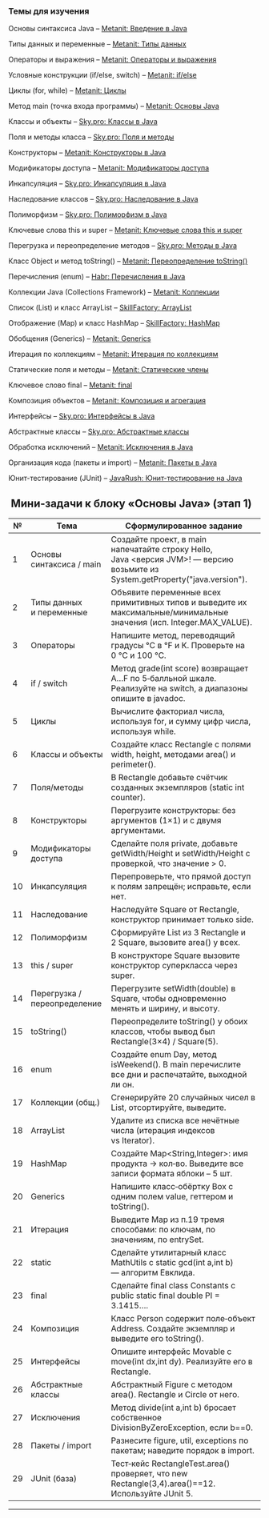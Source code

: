### Темы для изучения


Основы синтаксиса Java – [Metanit: Введение в Java](https://metanit.com/java/tutorial/1.1.php)

Типы данных и переменные – [Metanit: Типы данных](https://metanit.com/java/tutorial/2.1.php)

Операторы и выражения – [Metanit: Операторы и выражения](https://metanit.com/java/tutorial/2.2.php)

Условные конструкции (if/else, switch) – [Metanit: if/else](https://metanit.com/java/tutorial/2.5.php)

Циклы (for, while) – [Metanit: Циклы](https://metanit.com/java/tutorial/2.3.php)

Метод main (точка входа программы) – [Metanit: Основы Java](https://metanit.com/java/tutorial/1.1.php)

Классы и объекты – [Sky.pro: Классы в Java]()

Поля и методы класса – [Sky.pro: Поля и методы]()

Конструкторы – [Metanit: Конструкторы в Java]()

Модификаторы доступа – [Metanit: Модификаторы доступа]()

Инкапсуляция – [Sky.pro: Инкапсуляция в Java](https://sky.pro/media/chto-takoe-inkapsulyacziya-v-java/)

Наследование классов – [Sky.pro: Наследование в Java](https://sky.pro/wiki/java/nasledovanie-v-java/)

Полиморфизм – [Sky.pro: Полиморфизм в Java](https://sky.pro/wiki/java/polimorfizm-v-java/)

Ключевые слова this и super – [Metanit: Ключевые слова this и super]()

Перегрузка и переопределение методов – [Sky.pro: Методы в Java](https://sky.pro/wiki/java/metody/)

Класс Object и метод toString() – [Metanit: Переопределение toString()](https://metanit.com/java/tutorial/2.10.php)

Перечисления (enum) – [Habr: Перечисления в Java](https://habr.com/ru/companies/otus/articles/814787/)

Коллекции Java (Collections Framework) – [Metanit: Коллекции](https://metanit.com/java/tutorial/3.1.php)

Список (List) и класс ArrayList – [SkillFactory: ArrayList](https://blog.skillfactory.ru/glossary/arraylist/)

Отображение (Map) и класс HashMap – [SkillFactory: HashMap](https://blog.skillfactory.ru/glossary/hashmap/)

Обобщения (Generics) – [Metanit: Generics](https://metanit.com/java/tutorial/3.2.php)

Итерация по коллекциям – [Metanit: Итерация по коллекциям](https://metanit.com/java/tutorial/3.3.php)

Статические поля и методы – [Metanit: Статические члены](https://metanit.com/java/tutorial/2.12.php)

Ключевое слово final – [Metanit: final](https://metanit.com/java/tutorial/2.13.php)

Композиция объектов – [Metanit: Композиция и агрегация]()

Интерфейсы – [Sky.pro: Интерфейсы в Java]()

Абстрактные классы – [Sky.pro: Абстрактные классы]()

Обработка исключений – [Metanit: Исключения в Java]()

Организация кода (пакеты и import) – [Metanit: Пакеты в Java]()

Юнит-тестирование (JUnit) – [JavaRush: Юнит-тестирование на Java]()


##  Мини‑задачи к блоку «Основы Java» (этап 1)

| № | Тема | Сформулированное задание | 
| --- | --- | --- | 
| 1 | Основы синтаксиса / main | Создайте проект, в main напечатайте строку Hello, Java <версия JVM>! — версию возьмите из System.getProperty("java.version"). | 
| 2 | Типы данных и переменные | Объявите переменные всех примитивных типов и выведите их максимальные/минимальные значения (исп. Integer.MAX_VALUE). | 
| 3 | Операторы | Напишите метод, переводящий градусы °C в °F и К. Проверьте на 0 °C и 100 °C. | 
| 4 | if / switch | Метод grade(int score) возвращает A…F по 5‑балльной шкале. Реализуйте на switch, а диапазоны опишите в javadoc. | 
| 5 | Циклы | Вычислите факториал числа, используя for, и сумму цифр числа, используя while. | 
| 6 | Классы и объекты | Создайте класс Rectangle с полями width, height, методами area() и perimeter(). | 
| 7 | Поля/методы | В Rectangle добавьте счётчик созданных экземпляров (static int counter). | 
| 8 | Конструкторы | Перегрузите конструкторы: без аргументов (1×1) и с двумя аргументами. | 
| 9 | Модификаторы доступа | Сделайте поля private, добавьте getWidth/Height и setWidth/Height с проверкой, что значение > 0. | 
| 10 | Инкапсуляция | Перепроверьте, что прямой доступ к полям запрещён; исправьте, если нет. | 
| 11 | Наследование | Наследуйте Square от Rectangle, конструктор принимает только side. | 
| 12 | Полиморфизм | Сформируйте List<Rectangle> из 3 Rectangle и 2 Square, вызовите area() у всех. | 
| 13 | this / super | В конструкторе Square вызовите конструктор суперкласса через super. | 
| 14 | Перегрузка / переопределение | Перегрузите setWidth(double) в Square, чтобы одновременно менять и ширину, и высоту. | 
| 15 | toString() | Переопределите toString() у обоих классов, чтобы вывод был Rectangle(3×4) / Square(5). | 
| 16 | enum | Создайте enum Day, метод isWeekend(). В main перечислите все дни и распечатайте, выходной ли он. | 
| 17 | Коллекции (общ.) | Сгенерируйте 20 случайных чисел в List<Integer>, отсортируйте, выведите. | 
| 18 | ArrayList | Удалите из списка все нечётные числа (итерация индексов vs Iterator). | 
| 19 | HashMap | Создайте Map<String,Integer>: имя продукта → кол‑во. Выведите все записи формата яблоки – 5 шт. | 
| 20 | Generics | Напишите класс‑обёртку Box<T> с одним полем value, геттером и toString(). | 
| 21 | Итерация | Выведите Map из п.19 тремя способами: по ключам, по значениям, по entrySet. | 
| 22 | static | Сделайте утилитарный класс MathUtils с static gcd(int a,int b) — алгоритм Евклида. | 
| 23 | final | Сделайте final class Constants с public static final double PI = 3.1415…. | 
| 24 | Композиция | Класс Person содержит поле‑объект Address. Создайте экземпляр и выведите его toString(). | 
| 25 | Интерфейсы | Опишите интерфейс Movable с move(int dx,int dy). Реализуйте его в Rectangle. | 
| 26 | Абстрактные классы | Абстрактный Figure c методом area(). Rectangle и Circle от него. | 
| 27 | Исключения | Метод divide(int a,int b) бросает собственное DivisionByZeroException, если b==0. | 
| 28 | Пакеты / import | Разнесите figure, util, exceptions по пакетам; наведите порядок в import. | 
| 29 | JUnit (база) | Тест‑кейс RectangleTest.area() проверяет, что new Rectangle(3,4).area()==12. Используйте JUnit 5. | 



---

